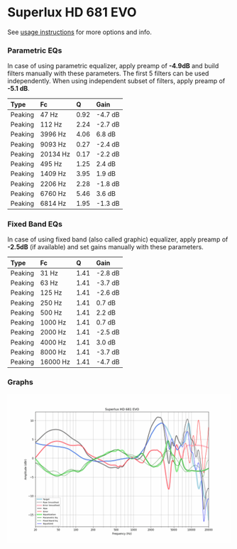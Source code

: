 # Superlux HD 681 EVO
See [usage instructions](https://github.com/jaakkopasanen/AutoEq#usage) for more options and info.

### Parametric EQs
In case of using parametric equalizer, apply preamp of **-4.9dB** and build filters manually
with these parameters. The first 5 filters can be used independently.
When using independent subset of filters, apply preamp of **-5.1 dB**.

| Type    | Fc       |    Q | Gain    |
|:--------|:---------|:-----|:--------|
| Peaking | 47 Hz    | 0.92 | -4.7 dB |
| Peaking | 112 Hz   | 2.24 | -2.7 dB |
| Peaking | 3996 Hz  | 4.06 | 6.8 dB  |
| Peaking | 9093 Hz  | 0.27 | -2.4 dB |
| Peaking | 20134 Hz | 0.17 | -2.2 dB |
| Peaking | 495 Hz   | 1.25 | 2.4 dB  |
| Peaking | 1409 Hz  | 3.95 | 1.9 dB  |
| Peaking | 2206 Hz  | 2.28 | -1.8 dB |
| Peaking | 6760 Hz  | 5.46 | 3.6 dB  |
| Peaking | 6814 Hz  | 1.95 | -1.3 dB |

### Fixed Band EQs
In case of using fixed band (also called graphic) equalizer, apply preamp of **-2.5dB**
(if available) and set gains manually with these parameters.

| Type    | Fc       |    Q | Gain    |
|:--------|:---------|:-----|:--------|
| Peaking | 31 Hz    | 1.41 | -2.8 dB |
| Peaking | 63 Hz    | 1.41 | -3.7 dB |
| Peaking | 125 Hz   | 1.41 | -2.6 dB |
| Peaking | 250 Hz   | 1.41 | 0.7 dB  |
| Peaking | 500 Hz   | 1.41 | 2.2 dB  |
| Peaking | 1000 Hz  | 1.41 | 0.7 dB  |
| Peaking | 2000 Hz  | 1.41 | -2.5 dB |
| Peaking | 4000 Hz  | 1.41 | 3.0 dB  |
| Peaking | 8000 Hz  | 1.41 | -3.7 dB |
| Peaking | 16000 Hz | 1.41 | -4.7 dB |

### Graphs
![](./Superlux%20HD%20681%20EVO.png)